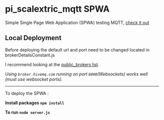 # pi_scalextric_mqtt SPWA
Simple Single Page Web Application (SPWA) testing MQTT, [check it out](https://aliceliveprojects.github.io/pi_scalextric_mqtt/spwa/src/index.html#!/index)

## Local Deployment
Before deploying the default url and port need to be changed located in brokerDetailsConstant.js

I recommend looking at the [public_brokers list](https://github.com/mqtt/mqtt.github.io/wiki/public_brokers).

*Using ```broker.hivemq.com``` running on port ```8000```(Websockets) works well (must use websocket ports).*

---

To deploy the SPWA :

**Install packages ```npm install```**

**To run ```node server.js```**

